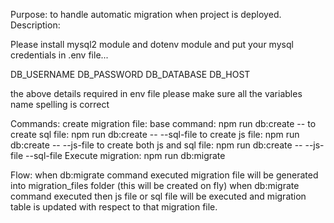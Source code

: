 Purpose: to handle automatic migration when project is deployed.
Description:

Please install mysql2 module and dotenv module and put your mysql credentials in .env file...

DB_USERNAME
DB_PASSWORD
DB_DATABASE
DB_HOST

the above details required in env file
please make sure all the variables name spelling is correct


Commands:
create migration file: 
    base command: npm run db:create --
    to create sql file: npm run db:create -- --sql-file
    to create js file: npm run db:create -- --js-file
    to create both js and sql file: npm run db:create -- --js-file --sql-file
Execute migration: npm run db:migrate

Flow:
    when db:migrate command executed migration file will be generated into migration_files folder (this will be created on fly)
    when db:migrate command executed then js file or sql file will be executed and migration table is updated with respect to that migration file. 
    

